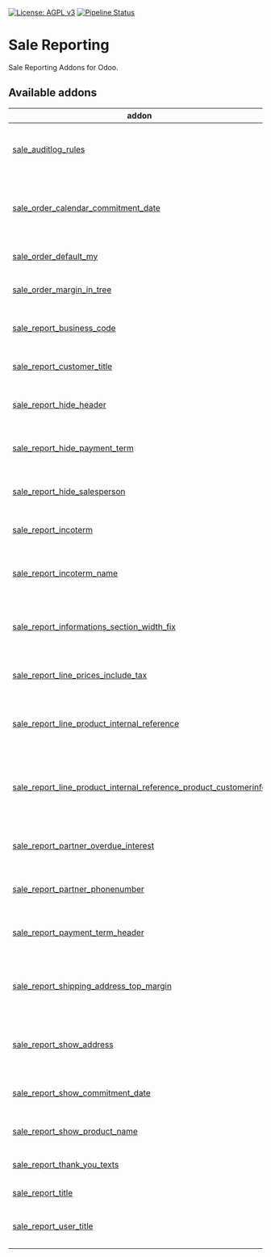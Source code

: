 [![License: AGPL v3](https://img.shields.io/badge/License-AGPL%20v3-blue.svg)](https://www.gnu.org/licenses/agpl-3.0)
[![Pipeline Status](https://gitlab.com/tawasta/odoo/sale-reporting/badges/17.0-dev/pipeline.svg)](https://gitlab.com/tawasta/odoo/sale-reporting/-/pipelines/)

Sale Reporting
==============
Sale Reporting Addons for Odoo.

[//]: # (addons)

Available addons
----------------
addon | version | maintainers | summary
--- | --- | --- | ---
[sale_auditlog_rules](sale_auditlog_rules/) | 17.0.1.0.0 |  | Adds audit log rules for sale order and sale order line
[sale_order_calendar_commitment_date](sale_order_calendar_commitment_date/) | 17.0.1.0.0 |  | Show sale order calendar start date as commitment date
[sale_order_default_my](sale_order_default_my/) | 17.0.1.0.0 |  | Show my sale orders by default
[sale_order_margin_in_tree](sale_order_margin_in_tree/) | 17.0.1.0.0 |  | Show the margin field in SO list
[sale_report_business_code](sale_report_business_code/) | 17.0.1.0.0 |  | QWeb sale reports business code
[sale_report_customer_title](sale_report_customer_title/) | 17.0.1.0.0 |  | Add title to customer address
[sale_report_hide_header](sale_report_hide_header/) | 17.0.1.0.0 |  | Hides sale report header from sale order report
[sale_report_hide_payment_term](sale_report_hide_payment_term/) | 17.0.1.0.0 |  | Hides payment term on Sale Order Report
[sale_report_hide_salesperson](sale_report_hide_salesperson/) | 17.0.1.0.0 |  | Hides salesperson element from Sales reports
[sale_report_incoterm](sale_report_incoterm/) | 17.0.1.0.0 |  | Sale Order Report Incoterm
[sale_report_incoterm_name](sale_report_incoterm_name/) | 17.0.1.0.0 |  | Show Incoterm name instead of code on Sale Report
[sale_report_informations_section_width_fix](sale_report_informations_section_width_fix/) | 17.0.1.1.1 |  | Fixes the wrapping of elements spacing gets too tight
[sale_report_line_prices_include_tax](sale_report_line_prices_include_tax/) | 17.0.1.0.0 |  | Show SO Line prices with tax instead of without
[sale_report_line_product_internal_reference](sale_report_line_product_internal_reference/) | 17.0.1.1.1 |  | Sale Order report - Product's internal reference
[sale_report_line_product_internal_reference_product_customerinfo](sale_report_line_product_internal_reference_product_customerinfo/) | 17.0.1.0.0 |  | Integrate with OCA's 'Product Supplierinfo for Customers' module
[sale_report_partner_overdue_interest](sale_report_partner_overdue_interest/) | 17.0.1.0.1 |  | Sale Report Partner overdue interest
[sale_report_partner_phonenumber](sale_report_partner_phonenumber/) | 17.0.1.0.0 |  | Sale Order Report Partner Phonenumber
[sale_report_payment_term_header](sale_report_payment_term_header/) | 17.0.1.0.0 |  | Sale Order report - Payment term in header
[sale_report_shipping_address_top_margin](sale_report_shipping_address_top_margin/) | 17.0.1.0.0 |  | Add margin between invoicing and shipping addresses for readability
[sale_report_show_address](sale_report_show_address/) | 17.0.1.0.1 |  | Always show shipping and invoice address on sale report.
[sale_report_show_commitment_date](sale_report_show_commitment_date/) | 17.0.1.0.0 |  | Adds commitment date to sale order report
[sale_report_show_product_name](sale_report_show_product_name/) | 17.0.1.0.0 |  | Always show product on SO print lines
[sale_report_thank_you_texts](sale_report_thank_you_texts/) | 17.0.1.0.0 |  | Thank you message on sale report
[sale_report_title](sale_report_title/) | 17.0.1.0.1 |  | Sale Report Title is set
[sale_report_user_title](sale_report_user_title/) | 17.0.1.0.0 |  | Rename customer address title to user

[//]: # (end addons)
